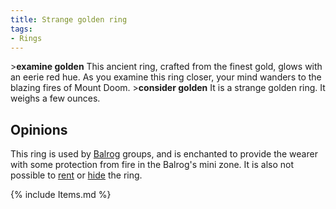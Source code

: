 ```yaml
---
title: Strange golden ring
tags:
- Rings
---
```


\>**examine golden**
This ancient ring, crafted from the finest gold, glows with an eerie red
hue.
As you examine this ring closer, your mind wanders to the blazing fires
of
Mount Doom.
\>**consider golden**
It is a strange golden ring.
It weighs a few ounces.

## Opinions

This ring is used by [Balrog](Balrog "wikilink") groups, and is
enchanted to provide the wearer with some protection from fire in the
Balrog's mini zone. It is also not possible to [rent](rent "wikilink")
or [hide](hide "wikilink") the ring.

{% include Items.md %}
